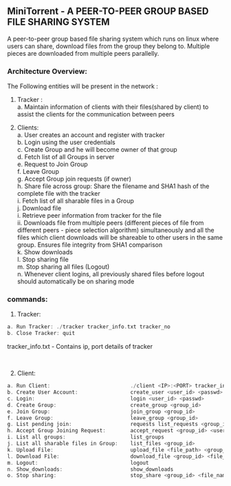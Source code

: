 ## MiniTorrent - A PEER-TO-PEER GROUP BASED FILE SHARING SYSTEM

A peer-to-peer group based file sharing system which runs on linux where users can share, download files from the group they belong to. Multiple pieces are downloaded from multiple peers parallelly.


### Architecture Overview:
The Following entities will be present in the network :
1. Tracker : <br/>
a. Maintain information of clients with their files(shared by client) to assist the
clients for the communication between peers

2. Clients: <br/>
a. User creates an account and register with tracker <br/>
b. Login using the user credentials <br/>
c. Create Group and he will become owner of that group <br/>
d. Fetch list of all Groups in server <br/>
e. Request to Join Group <br/>
f. Leave Group <br/>
g. Accept Group join requests (if owner) <br/>
h. Share file across group: Share the filename and SHA1 hash of the complete file  with the tracker <br/>
i. Fetch list of all sharable files in a Group <br/>
j. Download file <br/>
    i. Retrieve peer information from tracker for the file <br/>
    ii. Downloads file from multiple peers (different pieces of file from different peers - piece selection algorithm) simultaneously and all the files which client downloads will be shareable to other users in the same group. Ensures file integrity from SHA1 comparison <br/>
k. Show downloads <br/>
l. Stop sharing file <br/>
m. Stop sharing all files (Logout) <br/>
n. Whenever client logins, all previously shared files before logout should
automatically be on sharing mode <br/>

### commands:

1. Tracker:
```c++
a. Run Tracker: ./tracker tracker_info.txt tracker_no
b. Close Tracker: quit
```

tracker_info.txt - Contains ip, port details of tracker


<br/>

2. Client:
```c++
a. Run Client:                          ./client <IP>:<PORT> tracker_info.txt
b. Create User Account:                 create_user <user_id> <passwd>
c. Login:                               login <user_id> <passwd>
d. Create Group:                        create_group <group_id>
e. Join Group:                          join_group <group_id>
f. Leave Group:                         leave_group <group_id>
g. List pending join:                   requests list_requests <group_id>
h. Accept Group Joining Request:        accept_request <group_id> <user_id>
i. List all groups:                     list_groups
j. List all sharable files in Group:    list_files <group_id>
k. Upload File:                         upload_file <file_path> <group_id>
l. Download File:                       download_file <group_id> <file_name> <destination_path>
m. Logout:                              logout
n. Show_downloads:                      show_downloads
o. Stop sharing:                        stop_share <group_id> <file_name>
```


